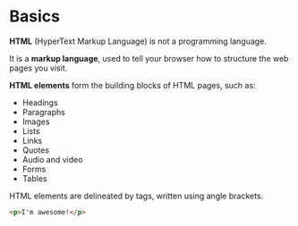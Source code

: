# Basics

**HTML** (HyperText Markup Language) is not a programming language.


It is a **markup language**, used to tell your browser how to structure the web pages you visit.


**HTML elements** form the building blocks of HTML pages, such as:
  * Headings
  * Paragraphs
  * Images
  * Lists
  * Links
  * Quotes
  * Audio and video
  * Forms
  * Tables


HTML elements are delineated by tags, written using angle brackets.

```html
<p>I'm awesome!</p>
```
  






